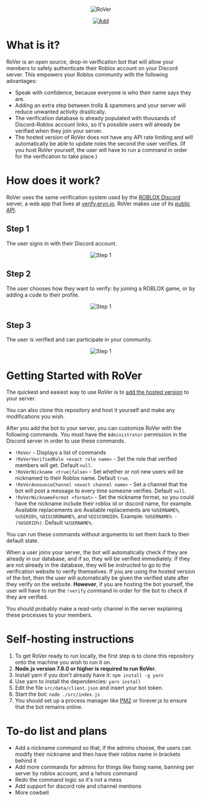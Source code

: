 <p align="center">
    <img src="http://i.imgur.com/j1jxb5F.png" alt="RoVer" />
</p>

<p align="center">
    <a href="https://discordapp.com/oauth2/authorize?client_id=298796807323123712&scope=bot&permissions=402656264"><img src="http://i.imgur.com/8UBldnL.png" alt="Add" /></a>
</p>

# What is it?

RoVer is an open source, drop-in verification bot that will allow your members to safely authenticate their Roblox account on your Discord server. This empowers your Roblox community with the following advantages:

- Speak with confidence, because everyone is who their name says they are.
- Adding an extra step between trolls & spammers and your server will reduce unwanted activity drastically.
- The verification database is already populated with thousands of Discord-Roblox account links, so it's possible users will already be verified when they join your server.
- The hosted version of RoVer does not have any API rate limiting and will automatically be able to update roles the second the user verifies. (If you host RoVer yourself, the user will have to run a command in order for the verification to take place.)

# How does it work?

RoVer uses the same verification system used by the [ROBLOX Discord](https://discord.gg/roblox) server, a web app that lives at [verify.eryn.io](https://verify.eryn.io). RoVer makes use of its [public API](https://verify.eryn.io/api).

## Step 1

The user signs in with their Discord account.

<p align="center">
    <img src="http://i.imgur.com/oojqyop.png" alt="Step 1" />
</p>

## Step 2

The user chooses how they want to verify: by joining a ROBLOX game, or by adding a code to their profile.

<p align="center">
    <img src="http://i.imgur.com/t2ZTWtm.png" alt="Step 1" />
</p>

## Step 3

The user is verified and can participate in your community.

<p align="center">
    <img src="http://i.imgur.com/D0gnqf1.png" alt="Step 1" />
</p>

# Getting Started with RoVer

The quickest and easiest way to use RoVer is to [add the hosted version](https://discordapp.com/oauth2/authorize?client_id=298796807323123712&scope=bot&permissions=402656264) to your server.

You can also clone this repository and host it yourself and make any modifications you wish. 

After you add the bot to your server, you can customize RoVer with the following commands. You must have the `Administrator` permission in the Discord server in order to use these commands.

- `!RoVer` - Displays a list of commands
- `!RoVerVerifiedRole <exact role name>` - Set the role that verified members will get. Default `null`.
- `!RoVerNickname <true|false>` - Set whether or not new users will be nicknamed to their Roblox name. Default `true`.
- `!RoVerAnnounceChannel <exact channel name>` - Set a channel that the bot will post a message to every time someone verifies. Default `null`.
- `!RoVerNicknameFormat <format>` - Set the nickname format, so you could have the nickname include their roblox id or discord name, for example. Available replacements are Available replacements are `%USERNAME%`, `%USERID%`, `%DISCORDNAME%`, and `%DISCORDID%`. Example: `%USERNAME% - (%USERID%)`. Default `%USERNAME%`.

You can run these commands without arguments to set them back to their default state.

When a user joins your server, the bot will automatically check if they are already in our database, and if so, they will be verified immediately. If they are not already in the database, they will be instructed to go to the verification website to verify themselves. If you are using the hosted version of the bot, then the user will automatically be given the verified state after they verify on the website. **However**, if you are hosting the bot yourself, the user will have to run the `!verify` command in order for the bot to check if they are verified.

You should probably make a read-only channel in the server explaining these processes to your members. 

# Self-hosting instructions

1. To get RoVer ready to run locally, the first step is to clone this repository onto the machine you wish to run it on. 
2. **Node.js version 7.8.0 or higher is required to run RoVer.**
3. Install yarn if you don't already have it: `npm install -g yarn`
4. Use yarn to install the dependencies: `yarn install`
5. Edit the file `src/data/client.json` and insert your bot token.
6. Start the bot: `node ./src/index.js`
7. You should set up a process manager like [PM2](http://pm2.keymetrics.io/) or forever.js to ensure that the bot remains online.

# To-do list and plans

- Add a nickname command so that, if the admins choose, the users can modify their nickname and then have their roblox name in brackets behind it
- Add more commands for admins for things like fixing name, banning per server by roblox account, and a !whois command
- Redo the command logic so it's not a mess
- Add support for discord role and channel mentions
- More cowbell
